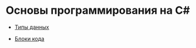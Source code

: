 # Основы программирования на C#

* [Типы данных](https://github.com/Alexsandr-Konovalov/studyTipsCS/blob/main/dataType/dataType.md "типы данных в C#")

* [Блоки кода](https://github.com/Alexsandr-Konovalov/studyTipsCS/blob/main/codeBlock/codeBlock.md "блоки кода в C#")

